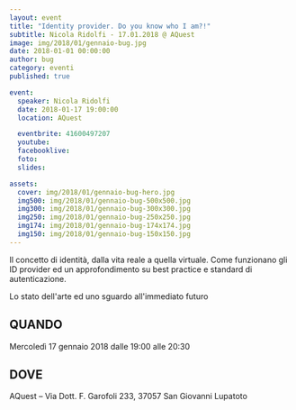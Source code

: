 ```yaml
---
layout: event
title: "Identity provider. Do you know who I am?!"
subtitle: Nicola Ridolfi - 17.01.2018 @ AQuest
image: img/2018/01/gennaio-bug.jpg
date: 2018-01-01 00:00:00
author: bug
category: eventi
published: true

event:
  speaker: Nicola Ridolfi
  date: 2018-01-17 19:00:00
  location: AQuest

  eventbrite: 41600497207
  youtube:
  facebooklive: 
  foto: 
  slides:

assets:
  cover: img/2018/01/gennaio-bug-hero.jpg
  img500: img/2018/01/gennaio-bug-500x500.jpg
  img300: img/2018/01/gennaio-bug-300x300.jpg
  img250: img/2018/01/gennaio-bug-250x250.jpg
  img174: img/2018/01/gennaio-bug-174x174.jpg
  img150: img/2018/01/gennaio-bug-150x150.jpg
---
```


Il concetto di identità, dalla vita reale a quella virtuale. Come funzionano gli ID provider ed un approfondimento su best practice e standard di autenticazione. 

Lo stato dell'arte ed uno sguardo all'immediato futuro

## QUANDO

Mercoledì 17 gennaio 2018 dalle 19:00 alle 20:30

## DOVE

AQuest – Via Dott. F. Garofoli 233, 37057 San Giovanni Lupatoto
